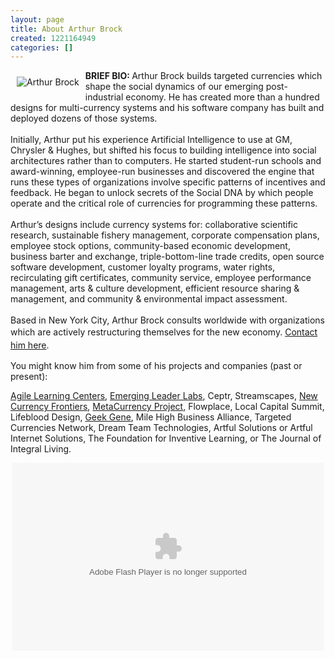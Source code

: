 ```yaml
---
layout: page
title: About Arthur Brock
created: 1221164949
categories: []
---
```

<a name="about"></a><p><img alt="Arthur Brock" src="/sites/artbrock.com/files/Arthur_Brock_caricature.png" style="margin:10px; float:left; "></p><div><strong>BRIEF BIO: </strong>Arthur Brock builds targeted currencies which shape the social dynamics of our emerging post-industrial economy. He has created more than a hundred designs for multi-currency systems and his software company has built and deployed dozens of those systems.</div><div>&nbsp;</div><div>Initially, Arthur put his experience Artificial Intelligence to use at GM, Chrysler &amp; Hughes, but shifted his focus to building intelligence into social architectures rather than to computers. He started student-run schools and award-winning, employee-run businesses and discovered the engine that runs these types of organizations involve specific patterns of incentives and feedback. He began to unlock secrets of the Social DNA by which people operate and the critical role of currencies for programming these patterns.&nbsp;</div><div>&nbsp;</div><div>Arthur’s designs include currency systems for: collaborative scientific research, sustainable fishery management, corporate compensation plans, employee stock options, community-based economic development, business barter and exchange, triple-bottom-line trade credits, open source software development, customer loyalty programs, water rights, recirculating gift certificates, community service, employee performance management, arts &amp; culture development, efficient resource sharing &amp; management, and community &amp; environmental impact assessment.</div><div>&nbsp;</div><div>Based in New York City, Arthur Brock consults worldwide with organizations which are actively restructuring themselves for the new economy.<span style="line-height: 1.5;">&nbsp;</span><a href="/contact" style="line-height: 1.5;">Contact him here</a><span style="line-height: 1.5;">.</span></div><p>You might know him from some of his projects and companies (past or present):</p><p><a href="http://nyc.AgileLearningCenters.org">Agile Learning Centers</a>, <a href="http://EmergingLeaderLabs.org">Emerging Leader Labs</a>, Ceptr, Streamscapes,&nbsp;<a href="http://www.NewCurrencyFrontiers.com">New Currency Frontiers</a>,&nbsp;<a href="http://www.MetaCurrency.org">MetaCurrency Project</a>, Flowplace, Local Capital Summit, Lifeblood Design, <a href="http://geekgene.com" target="_blank">Geek Gene</a>, Mile High Business Alliance, Targeted Currencies Network, Dream Team Technologies, Artful Solutions or Artful Internet Solutions, The Foundation for Inventive Learning, or The Journal of Integral Living.</p>
<meta charset="utf-8">
<p style="text-align: center;"><embed flashvars="host=picasaweb.google.com&amp;captions=1&amp;hl=en_US&amp;feat=flashalbum&amp;RGB=0x000000&amp;feed=http%3A%2F%2Fpicasaweb.google.com%2Fdata%2Ffeed%2Fapi%2Fuser%2Fartbrock%2Falbumid%2F5277445913242609889%3Falt%3Drss%26kind%3Dphoto%26hl%3Den_US" height="300" pluginspage="http://www.macromedia.com/go/getflashplayer" src="http://picasaweb.google.com/s/c/bin/slideshow.swf" type="application/x-shockwave-flash" width="500"></p>
